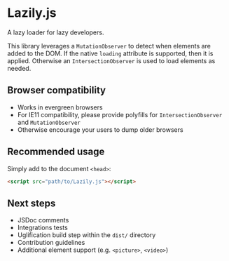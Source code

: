 # Lazily.js
A lazy loader for lazy developers.

This library leverages a `MutationObserver` to detect when elements are added to the DOM.
If the native `loading` attribute is supported, then it is applied.
Otherwise an `IntersectionObserver` is used to load elements as needed.

## Browser compatibility
- Works in evergreen browsers
- For IE11 compatibility, please provide polyfills for `IntersectionObserver` and `MutationObserver`
- Otherwise encourage your users to dump older browsers

## Recommended usage
Simply add to the document `<head>`:

```html
<script src="path/to/Lazily.js"></script>
```

## Next steps
- JSDoc comments
- Integrations tests
- Uglification build step within the `dist/` directory
- Contribution guidelines
- Additional element support (e.g. `<picture>`, `<video>`)

